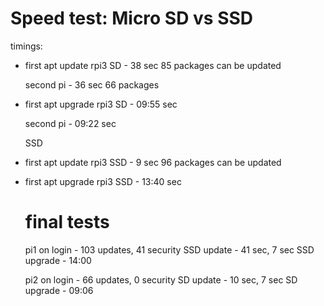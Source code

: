 # Speed test: Micro SD vs SSD

timings:

* first apt update rpi3 SD - 38 sec
  85 packages can be updated
  
  second pi - 36 sec
  66 packages
  
* first apt upgrade rpi3 SD - 09:55 sec

  second pi - 09:22 sec
  
  
  SSD
  
* first apt update rpi3 SSD - 9 sec
  96 packages can be updated

* first apt upgrade rpi3 SSD - 13:40 sec


  # final tests
  
  pi1
  on login - 103 updates, 41 security
  SSD update - 41 sec, 7 sec
  SSD upgrade - 14:00
  
  
  pi2
  on login - 66 updates, 0 security
  SD update - 10 sec, 7 sec
  SD upgrade - 09:06
  
